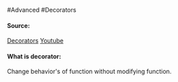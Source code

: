 #Advanced #Decorators

#### Source:
[Decorators](https://www.learnpython.org/en/Decorators)
[Youtube](https://www.youtube.com/watch?v=ffUekX06xZ0)

#### What is decorator:
  Change behavior's of function without modifying function. 